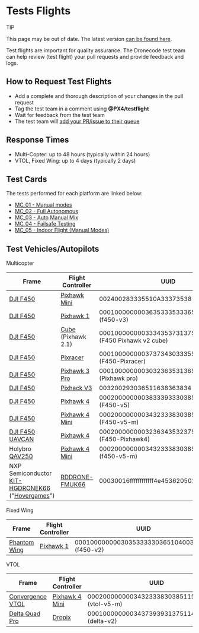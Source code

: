 # Tests Flights

<div v-if="$themeConfig.px4_version != 'master'">
  <div class="custom-block tip"><p class="custom-block-title">TIP</p> <p>This page may be out of date. The latest version <a href="https://dev.px4.io/master/en/test_and_ci/test_flights.html">can be found here</a>.</p>
  </div>
</div>

Test flights are important for quality assurance. 
The Dronecode test team can help review (test flight) your pull requests and provide feedback and logs.


## How to Request Test Flights

* Add a complete and thorough description of your changes in the pull request
* Tag the test team in a comment using **@PX4/testflight** 
* Wait for feedback from the test team
* The test team will [add your PR/issue to their queue](https://github.com/PX4/PX4-Autopilot/projects/18)

## Response Times

* Multi-Copter: up to 48 hours (typically within 24 hours)
* VTOL, Fixed Wing: up to 4 days (typically 2 days)

## Test Cards

The tests performed for each platform are linked below: 

* [MC_01 - Manual modes](../test_cards/mc_01_manual_modes.md)
* [MC_02 - Full Autonomous](../test_cards/mc_02_full_autonomous.md)
* [MC_03 - Auto Manual Mix](../test_cards/mc_03_auto_manual_mix.md)
* [MC_04 - Failsafe Testing](../test_cards/mc_04_failsafe_testing.md)
* [MC_05 - Indoor Flight (Manual Modes)](../test_cards/mc_05_indoor_flight_manual_modes.md)


<a id="fleet"></a>
## Test Vehicles/Autopilots

Multicopter

Frame | Flight Controller | UUID
--- | --- | ---
[DJI F450](https://www.getfpv.com/dji-flamewheel-f450-basic-kit.html) | [Pixhawk Mini](https://docs.px4.io/master/en/flight_controller/pixhawk_mini.html) | 002400283335510A33373538 (f450-v3)
[DJI F450](https://www.getfpv.com/dji-flamewheel-f450-basic-kit.html) | [Pixhawk 1](https://docs.px4.io/master/en/flight_controller/pixhawk.html) | 000100000000363533353336510900500021 (f450-v3)
[DJI F450](https://www.getfpv.com/dji-flamewheel-f450-basic-kit.html) | [Cube](https://docs.px4.io/master/en/flight_controller/pixhawk-2.html) (Pixhawk 2.1) | 00010000000033343537313751050040001c (F450 Pixhawk v2 cube)
[DJI F450](https://www.getfpv.com/dji-flamewheel-f450-basic-kit.html) | [Pixracer](https://docs.px4.io/master/en/flight_controller/pixracer.html) | 00010000000037373430333551170037002a (F450-Pixracer)
[DJI F450](https://www.getfpv.com/dji-flamewheel-f450-basic-kit.html) | [Pixhawk 3 Pro](https://docs.px4.io/master/en/flight_controller/pixhawk3_pro.html) | 000100000000303236353136510500180036 (Pixhawk pro)
[DJI F450](https://www.getfpv.com/dji-flamewheel-f450-basic-kit.html) | [Pixhack V3](https://docs.px4.io/master/en/flight_controller/pixhack_v3.html) | 003200293036511638363834 (f450-v5-m)
[DJI F450](https://www.getfpv.com/dji-flamewheel-f450-basic-kit.html) | [Pixhawk 4](https://docs.px4.io/master/en/flight_controller/pixhawk4.html) | 000200000000383339333038510700320016 (F450-v5)
[DJI F450](https://www.getfpv.com/dji-flamewheel-f450-basic-kit.html) | [Pixhawk 4 Mini](https://docs.px4.io/master/en/flight_controller/pixhawk4_mini.html) | 0002000000003432333830385115003a0033 (F450-v5-m)
[DJI F450](https://www.getfpv.com/dji-flamewheel-f450-basic-kit.html) [UAVCAN](https://zubax.com/technologies/uavcan) | [Pixhawk 4](https://docs.px4.io/master/en/flight_controller/pixhawk4.html) | 000200000000323634353237511800200021 (F450-Pixhawk4)
Holybro [QAV250](https://docs.px4.io/master/en/frames_multicopter/holybro_qav250_pixhawk4_mini.html) | [Pixhawk 4 Mini](https://docs.px4.io/master/en/flight_controller/pixhawk4_mini.html) |000200000000343233383038511500420032 (f450-v5-m)
NXP Semiconductor [KIT-HGDRONEK66](https://www.nxp.com/applications/solutions/industrial/unmanned-aerial-vehicles-uavs/uavs-drones-and-rovers/rddrone-fmuk66-px4-robotic-drone-fmu-reference-design:RDDRONE-FMUK66) ("[Hovergames](https://www.hovergames.com/)")| [RDDRONE-FMUK66](https://www.nxp.com/products/processors-and-microcontrollers/arm-based-processors-and-mcus/kinetis-cortex-m-mcus/k-seriesperformancem4/k6x-ethernet/rddrone-fmuk66-px4-robotic-drone-fmu-reference-design:RDDRONE-FMUK66?tid=vanRDDRONE-FMUK66) | 00030016ffffffffffff4e45362050130029

Fixed Wing

Frame | Flight Controller | UUID
--- | --- | ---
[Phantom Wing](https://hobbyking.com/en_us/phantom-fpv-flying-wing-epo-airplane-1550mm-v2-kit.html) | [Pixhawk 1](https://docs.px4.io/master/en/flight_controller/pixhawk.html) | 0001000000003035333330365104003c0020 (f450-v2)


VTOL

Frame | Flight Controller | UUID
--- | --- | ---
[Convergence VTOL](https://www.horizonhobby.com/convergence-vtol-bnf-basic-efl11050) | [Pixhawk 4 Mini](https://docs.px4.io/master/en/flight_controller/pixhawk4_mini.html) | 000200000000343233383038511500350039 (vtol-v5-m)
[Delta Quad Pro](https://px4.io/portfolio/deltaquad-vtol/) | [Dropix](https://docs.px4.io/master/en/flight_controller/dropix.html) | 0001000000003437393931375114004c0042 (delta-v2)


